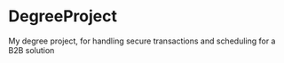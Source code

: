 # DegreeProject
My degree project, for handling secure transactions and scheduling for a B2B solution
